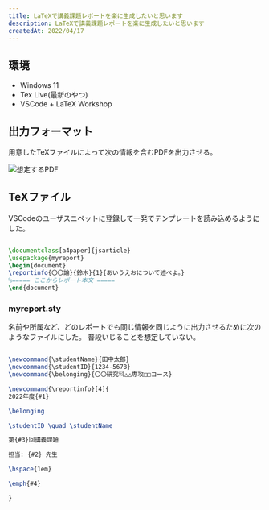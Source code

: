 ```yaml
---
title: LaTeXで講義課題レポートを楽に生成したいと思います
description: LaTeXで講義課題レポートを楽に生成したいと思います
createdAt: 2022/04/17
---
```


## 環境

- Windows 11
- Tex Live(最新のやつ)
- VSCode + LaTeX Workshop

## 出力フォーマット

用意したTeXファイルによって次の情報を含むPDFを出力させる。

![想定するPDF](https://mura32033.com/assets/img/docs/myreportlatexpdf.png)

## TeXファイル

VSCodeのユーザスニペットに登録して一発でテンプレートを読み込めるようにした。

``` tex

\documentclass[a4paper]{jsarticle}
\usepackage{myreport}
\begin{document}
\reportinfo{〇〇論}{鈴木}{1}{あいうえおについて述べよ。}
%===== ここからレポート本文 =====
\end{document}

```

### myreport.sty

名前や所属など、どのレポートでも同じ情報を同じように出力させるために次のようなファイルにした。
普段いじることを想定していない。

``` tex

\newcommand{\studentName}{田中太郎}
\newcommand{\studentID}{1234-5678}
\newcommand{\belonging}{〇〇研究科△△専攻□□コース}

\newcommand{\reportinfo}[4]{
2022年度{#1}

\belonging

\studentID \quad \studentName

第{#3}回講義課題

担当: {#2} 先生

\hspace{1em}

\emph{#4}

}

```
